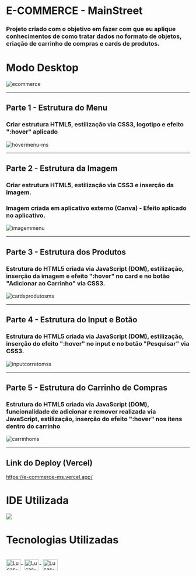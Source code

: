 # E-COMMERCE - MainStreet

### Projeto criado com o objetivo em fazer com que eu aplique conhecimentos de como tratar dados no formato de objetos, criação de carrinho de compras e cards de produtos.

# Modo Desktop 

![ecommerce](https://user-images.githubusercontent.com/115199808/211681355-be7fb405-c1d1-4578-b0a0-d0e02995d25a.png)

<hr>

## Parte 1 - Estrutura do Menu

### Criar estrutura HTML5, estilização via CSS3, logotipo e efeito <strong>":hover"</strong> aplicado

![hovermenu-ms](https://user-images.githubusercontent.com/115199808/211682755-85a0b082-a5f3-4bd8-8760-91e149eefe42.gif)

<hr>

## Parte 2 - Estrutura da Imagem

### Criar estrutura HTML5, estilização via CSS3 e inserção da imagem. 
### Imagem criada em aplicativo externo (Canva) - Efeito aplicado no aplicativo.

![imagemmenu](https://user-images.githubusercontent.com/115199808/211690711-c868cb00-bf93-4566-a7c6-a891c472d184.gif)

<hr>

## Parte 3 - Estrutura dos Produtos

### Estrutura do HTML5 criada via JavaScript (DOM), estilização, inserção da imagem e efeito <strong>":hover"</strong> no card e no botão "Adicionar ao Carrinho" via CSS3.

![cardsprodutosms](https://user-images.githubusercontent.com/115199808/211700961-ac7d5efd-3543-4716-9f2c-6172f68b890d.gif)

<hr>

## Parte 4 - Estrutura do Input e Botão

### Estrutura do HTML5 criada via JavaScript (DOM), estilização, inserção do efeito <strong>":hover"</strong> no input e no botão "Pesquisar" via CSS3.

![inputcorretomss](https://user-images.githubusercontent.com/115199808/211702722-5a545165-cfc0-4cc5-b1e3-90d488b37729.gif)

<hr>

## Parte 5 - Estrutura do Carrinho de Compras

### Estrutura do HTML5 criada via JavaScript (DOM), funcionalidade de adicionar e remover realizada via JavaScript, estilização, inserção do efeito <strong>":hover"</strong> nos itens dentro do carrinho 

![carrinhoms](https://user-images.githubusercontent.com/115199808/211704948-f897062e-ef65-47d7-925e-ff2023fbacc2.gif)

<hr>

## Link do Deploy (Vercel)

https://e-commerce-ms.vercel.app/


# IDE Utilizada

<div> 
<img src="https://img.shields.io/badge/Visual_Studio_Code-0078D4?style=for-the-badge&logo=visual%20studio%20code&logoColor=white">
</div>

# Tecnologias Utilizadas
<div style="display: inline_block"><br>
  <img align="center" alt="Lucas-HTML" height="30" width="40" src="https://cdn.jsdelivr.net/gh/devicons/devicon/icons/html5/html5-original.svg">-
  <img align="center" alt="Lucas-CSS" height="30" width="40" src="https://cdn.jsdelivr.net/gh/devicons/devicon/icons/css3/css3-original.svg">-
  <img align="center" alt="Lucas-Js" height="30" width="40" src="https://cdn.jsdelivr.net/gh/devicons/devicon/icons/javascript/javascript-original.svg">
</div>
